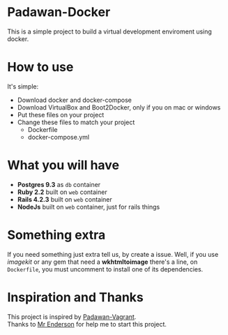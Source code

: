 # Padawan-Docker
This is a simple project to build a virtual development enviroment using docker.

# How to use
It's simple: 
* Download docker and docker-compose
* Download VirtualBox and Boot2Docker, only if you on mac or windows
* Put these files on your project
* Change these files to match your project
	* Dockerfile
	* docker-compose.yml

# What you will have
* **Postgres 9.3** as `db` container
* **Ruby 2.2** built on `web` container
* **Rails 4.2.3** built on `web` container
* **NodeJs** built on `web` container, just for rails things

# Something extra
If you need something just extra tell us, by create a issue.
Well, if you use *imagekit* or any gem that need a **wkhtmltoimage** there's a line, on `Dockerfile`, you must uncomment to install one of its dependencies.

# Inspiration and Thanks
This project is inspired by [Padawan-Vagrant](https://github.com/brunodles/Padawan-Vagrant).  
Thanks to [Mr Enderson](https://github.com/endersonmaia) for help me to start this project.

